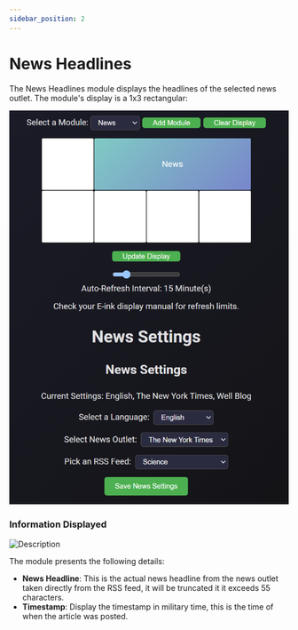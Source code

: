 ```yaml
---
sidebar_position: 2
---
```


# News Headlines

The News Headlines module displays the headlines of the selected news outlet. The module's display is a 1x3 rectangular:

![Weather Forecast Module](/img/news_module.png)


### Information Displayed

<img src="https://jcari-dev.github.io/display-hub-e-ink-display-dashboard-docs/img/news_module_sample.jpg" alt="Description" class="module-images" />


The module presents the following details:
- **News Headline**: This is the actual news headline from the news outlet taken directly from the RSS feed, it will be truncated it it exceeds 55 characters.
- **Timestamp**: Display the timestamp in military time, this is the time of when the article was posted.

